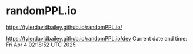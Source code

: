 # randomPPL.io

https://tylerdavidbailey.github.io/randomPPL.io/

https://tylerdavidbailey.github.io/randomPPL.io/dev
Current date and time: Fri Apr  4 02:18:52 UTC 2025
